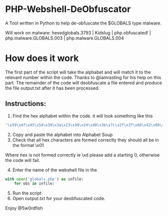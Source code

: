 # PHP-Webshell-DeObfuscator

A Tool written in Python to help de-obfuscate the $GLOBALS type malware. 

Will work on malware: hexedglobals.3793 | Kidslug | php.obfuscated! | php.malware.GLOBALS.003 | php.malware.GLOBALS.004


# How does it work
The first part of the script will take the alphabet and will match it to the relevant number within the code.
Thanks to @iamrasting for his help on this part.
The remainder of the code will deobfuscate a file entered and produce the file output.txt after it has been processed.

## Instructions:

1. Find the hex alphabet within the code. 
it will look something like this 
```python
"\x59\x4f\x45\x54\x38\x3a\x23\x30\x24\x40\x3b\x7c\x2f\x37\x66\x42\x09\x35\x72\x43\x0a\x2a\x2e\x4c\x29\x6f\x2d\x53\x4e\x44\x34\x5b\x41\x4a\x33\x74\x68\x76\x4d\x3e\x60\x36\x26\x6b\x67\x56\x20\x32\x7e\x22\x7a\x61\x70\x28\x58\x6a\x27\x57\x71\x39\x25\x51\x46\x7d\x48\x5f\x5e\x73\x0d\x79\x2c\x62\x75\x5a\x78\x21\x2b\x4b\x63\x6c\x31\x50\x3f\x77\x47\x6e\x69\x3c\x64\x49\x6d\x65\x5d\x52\x3d\x5c\x7b\x55"
```
2. Copy and paste the alphabet into Alphabet Soup
3. Check that all hex characters are formed correctly they should all be in the format \x01

Where hex is not formed correctly ie \xd please add a starting 0, otherwise the code will fail.

4. Enter the name of the webshell file in the 

```python
with open('globals.php') as infile:
    for obs in infile:
```
5. Run the script 
6. Open output.txt for your deobfuscated code. 


Enjoy
@5w0rdfish 
